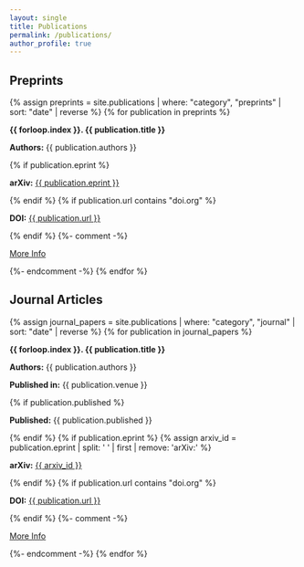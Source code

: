 ```yaml
---
layout: single
title: Publications
permalink: /publications/
author_profile: true
---
```


<h2 class="preprint-heading">Preprints</h2>
{% assign preprints = site.publications | where: "category", "preprints" | sort: "date" | reverse %}
{% for publication in preprints %}
  <p><strong>{{ forloop.index }}. {{ publication.title }}</strong></p>
  <p><strong>Authors:</strong> {{ publication.authors }}</p>
  {% if publication.eprint %}
    <p><strong>arXiv:</strong> <a href="https://arxiv.org/abs/{{ publication.eprint }}" target="_blank">{{ publication.eprint }}</a></p>
  {% endif %}
  {% if publication.url contains "doi.org" %}
    <p><strong>DOI:</strong> <a href="{{ publication.url }}" target="_blank">{{ publication.url }}</a></p>
  {% endif %}
  {%- comment -%}
  <p><a href="{{ publication.url }}" target="_blank">More Info</a></p>
  {%- endcomment -%}
{% endfor %}

<h2 class="journal-heading">Journal Articles</h2>
{% assign journal_papers = site.publications | where: "category", "journal" | sort: "date" | reverse %}
{% for publication in journal_papers %}
  <p><strong>{{ forloop.index }}. {{ publication.title }}</strong></p>
  <p><strong>Authors:</strong> {{ publication.authors }}</p>
  <p><strong>Published in:</strong> {{ publication.venue }}</p>
  {% if publication.published %}
    <p><strong>Published:</strong> {{ publication.published }}</p>
  {% endif %}
  {% if publication.eprint %}
    {% assign arxiv_id = publication.eprint | split: ' ' | first | remove: 'arXiv:' %}
    <p><strong>arXiv:</strong> <a href="https://arxiv.org/abs/{{ arxiv_id }}" target="_blank">{{ arxiv_id }}</a></p>
  {% endif %}
  {% if publication.url contains "doi.org" %}
    <p><strong>DOI:</strong> <a href="{{ publication.url }}" target="_blank">{{ publication.url }}</a></p>
  {% endif %}
  {%- comment -%}
  <p><a href="{{ publication.url }}" target="_blank">More Info</a></p>
  {%- endcomment -%}
{% endfor %}




